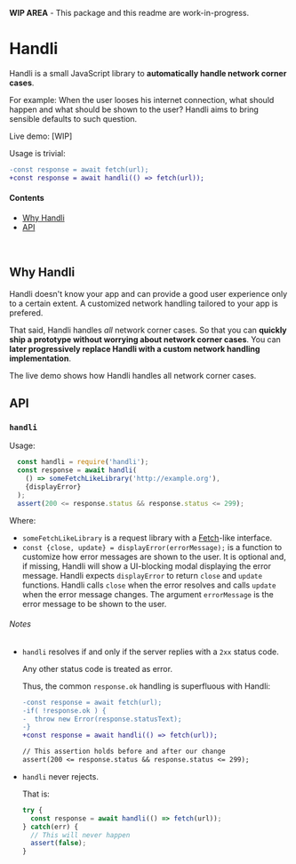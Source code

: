 **WIP AREA** - This package and this readme are work-in-progress.

# Handli

Handli is a small JavaScript library to **automatically handle network corner cases**.

For example: When the user looses his internet connection,
what should happen and what should be shown to the user?
Handli aims to bring sensible defaults to such question.

Live demo: [WIP]

Usage is trivial:
~~~diff
-const response = await fetch(url);
+const response = await handli(() => fetch(url));
~~~

#### Contents

 - [Why Handli](#why-handli)
 - [API](#API)


<br/>

## Why Handli

Handli doesn't know your app and can provide a good user experience only to a certain extent.
A customized network handling tailored to your app is prefered.

That said, Handli handles *all* network corner cases.
So that you can **quickly ship a prototype without worrying about network corner cases**.
You can **later progressively replace Handli with a custom network handling implementation**.

The live demo shows how Handli handles all network corner cases.

## API

### `handli`

Usage:
~~~js
  const handli = require('handli');
  const response = await handli(
    () => someFetchLikeLibrary('http://example.org'),
    {displayError}
  );
  assert(200 <= response.status && response.status <= 299);
~~~

Where:
 - `someFetchLikeLibrary`
    is a request library with a
    [Fetch](https://developer.mozilla.org/en-US/docs/Web/API/Fetch_API)-like interface.
 - `const {close, update} = displayError(errorMessage);`
    is a function to customize how error messages are shown to the user.
    It is optional and, if missing, Handli will show a UI-blocking modal displaying the error message.
    Handli expects `displayError` to return `close` and `update` functions.
    Handli calls `close` when the error resolves and calls `update` when the error message changes.
    The argument `errorMessage` is the error message to be shown to the user.

###### Notes

 - `handli` resolves if and only if the server replies with a `2xx` status code.

    Any other status code is treated as error.

    Thus, the common `response.ok` handling is superfluous with Handli:
    ~~~diff
    -const response = await fetch(url);
    -if( !response.ok ) {
    -  throw new Error(response.statusText);
    -}
    +const response = await handli(() => fetch(url));

    // This assertion holds before and after our change
    assert(200 <= response.status && response.status <= 299);
    ~~~

 - `handli` never rejects.

    That is:
    ~~~js
    try {
      const response = await handli(() => fetch(url));
    } catch(err) {
      // This will never happen
      assert(false);
    }
    ~~~
